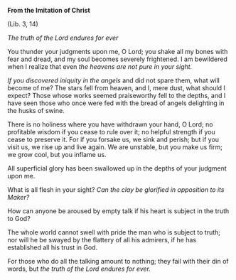 

**From the Imitation of Christ**

(Lib. 3, 14)

_The truth of the Lord endures for ever_

You thunder your judgments upon me, O Lord; you shake all my bones with fear and dread, and my soul becomes severely frightened. I am bewildered when I realize that even _the heavens are not pure in your sight._

_If you discovered iniquity in the angels_ and did not spare them, what will become of me? The stars fell from heaven, and I, mere dust, what should I expect? Those whose works seemed praiseworthy fell to the depths, and I have seen those who once were fed with the bread of angels delighting in the husks of swine.

There is no holiness where you have withdrawn your hand, O Lord; no profitable wisdom if you cease to rule over it; no helpful strength if you cease to preserve it. For if you forsake us, we sink and perish; but if you visit us, we rise up and live again. We are unstable, but you make us firm; we grow cool, but you inflame us.

All superficial glory has been swallowed up in the depths of your judgment upon me.

What is all flesh in your sight? _Can the clay be glorified in opposition to its Maker?_

How can anyone be aroused by empty talk if his heart is subject in the truth to God?

The whole world cannot swell with pride the man who is subject to truth; nor will he be swayed by the flattery of all his admirers, if he has established all his trust in God.

For those who do all the talking amount to nothing; they fail with their din of words, but _the truth of the Lord endures for ever._

